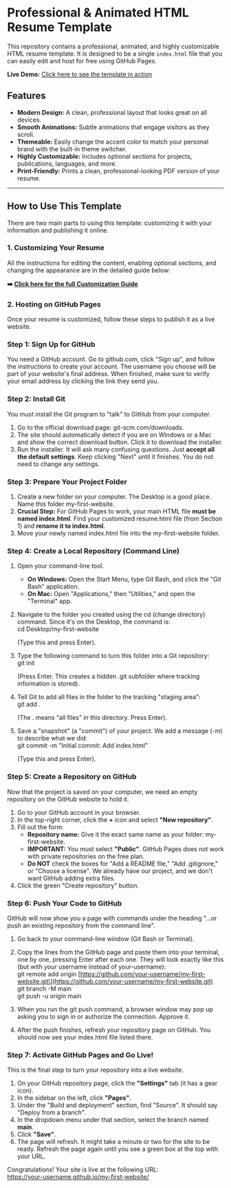 # **Professional & Animated HTML Resume Template**

This repository contains a professional, animated, and highly customizable HTML resume template. It is designed to be a single `index.html` file that you can easily edit and host for free using GitHub Pages.

**Live Demo:** [Click here to see the template in action](https://ee-edk.github.io/Career-Resume-Template-HTML-Website/)

## **Features**

*   **Modern Design:** A clean, professional layout that looks great on all devices.
*   **Smooth Animations:** Subtle animations that engage visitors as they scroll.
*   **Themeable:** Easily change the accent color to match your personal brand with the built-in theme switcher.
*   **Highly Customizable:** Includes optional sections for projects, publications, languages, and more.
*   **Print-Friendly:** Prints a clean, professional-looking PDF version of your resume.

---

## **How to Use This Template**

There are two main parts to using this template: customizing it with your information and publishing it online.

### **1. Customizing Your Resume**

All the instructions for editing the content, enabling optional sections, and changing the appearance are in the detailed guide below:

**➡️ [Click here for the full Customization Guide](./HOW_TO.md)**

### **2. Hosting on GitHub Pages**

Once your resume is customized, follow these steps to publish it as a live website.

### **Step 1: Sign Up for GitHub**

You need a GitHub account. Go to github.com, click "Sign up", and follow the instructions to create your account. The username you choose will be part of your website's final address. When finished, make sure to verify your email address by clicking the link they send you.

### **Step 2: Install Git**

You must install the Git program to "talk" to GitHub from your computer.

1. Go to the official download page: git-scm.com/downloads.  
2. The site should automatically detect if you are on Windows or a Mac and show the correct download button. Click it to download the installer.  
3. Run the installer. It will ask many confusing questions. Just **accept all the default settings**. Keep clicking "Next" until it finishes. You do not need to change any settings.

### **Step 3: Prepare Your Project Folder**

1. Create a new folder on your computer. The Desktop is a good place. Name this folder my-first-website.  
2. **Crucial Step:** For GitHub Pages to work, your main HTML file **must be named index.html**. Find your customized resume.html file (from Section 1\) and **rename it to index.html**.  
3. Move your newly named index.html file into the my-first-website folder.

### **Step 4: Create a Local Repository (Command Line)**

1. Open your command-line tool.  
   * **On Windows:** Open the Start Menu, type Git Bash, and click the "Git Bash" application.  
   * **On Mac:** Open "Applications," then "Utilities," and open the "Terminal" app.  
2. Navigate to the folder you created using the cd (change directory) command. Since it's on the Desktop, the command is:  
   cd Desktop/my-first-website

   (Type this and press Enter).  
3. Type the following command to turn this folder into a Git repository:  
   git init

   (Press Enter. This creates a hidden .git subfolder where tracking information is stored).  
4. Tell Git to add all files in the folder to the tracking "staging area":  
   git add .

   (The . means "all files" in this directory. Press Enter).  
5. Save a "snapshot" (a "commit") of your project. We add a message (-m) to describe what we did:  
   git commit \-m "Initial commit: Add index.html"

   (Type this and press Enter).

### **Step 5: Create a Repository on GitHub**

Now that the project is saved on your computer, we need an empty repository on the GitHub website to hold it.

1. Go to your GitHub account in your browser.  
2. In the top-right corner, click the **\+** icon and select **"New repository"**.  
3. Fill out the form:  
   * **Repository name:** Give it the exact same name as your folder: my-first-website.  
   * **IMPORTANT:** You must select **"Public"**. GitHub Pages does not work with private repositories on the free plan.  
   * **Do NOT** check the boxes for "Add a README file," "Add .gitignore," or "Choose a license". We already have our project, and we don't want GitHub adding extra files.  
4. Click the green "Create repository" button.

### **Step 6: Push Your Code to GitHub**

GitHub will now show you a page with commands under the heading "...or push an existing repository from the command line".

1. Go back to your command-line window (Git Bash or Terminal).  
2. Copy the lines from the GitHub page and paste them into your terminal, one by one, pressing Enter after each one. They will look exactly like this (but with *your* username instead of your-username):  
   git remote add origin \[https://github.com/your-username/my-first-website.git\](https://github.com/your-username/my-first-website.git)  
   git branch \-M main  
   git push \-u origin main

3. When you run the git push command, a browser window may pop up asking you to sign in or authorize the connection. Approve it.  
4. After the push finishes, refresh your repository page on GitHub. You should now see your index.html file listed there.

### **Step 7: Activate GitHub Pages and Go Live\!**

This is the final step to turn your repository into a live website.

1. On your GitHub repository page, click the **"Settings"** tab (it has a gear icon).  
2. In the sidebar on the left, click **"Pages"**.  
3. Under the "Build and deployment" section, find "Source". It should say "Deploy from a branch".  
4. In the dropdown menu under that section, select the branch named **main**.  
5. Click **"Save"**.  
6. The page will refresh. It might take a minute or two for the site to be ready. Refresh the page again until you see a green box at the top with your URL.

Congratulations\! Your site is live at the following URL:  
https://your-username.github.io/my-first-website/
